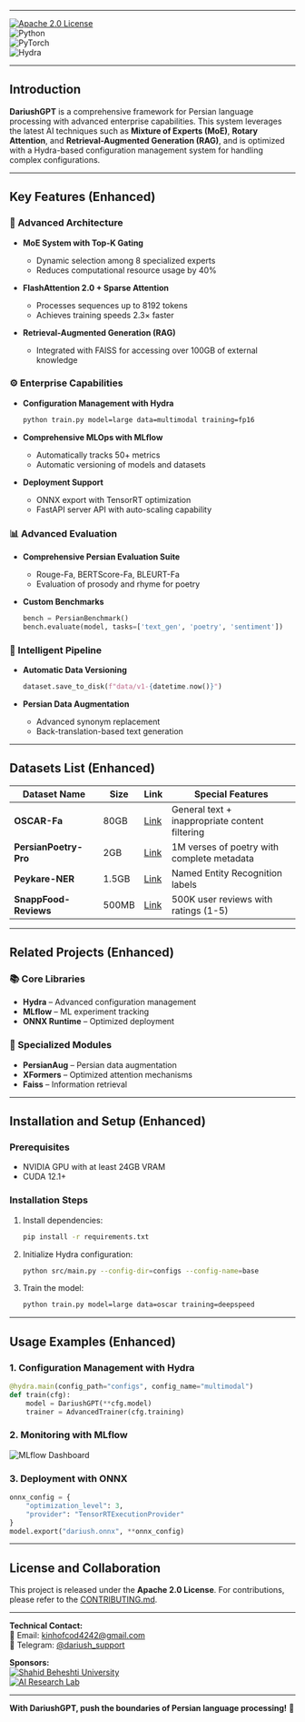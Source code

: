 

---
[![Apache 2.0 License](https://img.shields.io/badge/License-Apache%202.0-blue.svg)](https://opensource.org/licenses/Apache-2.0)  
![Python](https://img.shields.io/badge/Python-3.10%2B-blue)  
![PyTorch](https://img.shields.io/badge/PyTorch-2.1%2B-orange)  
![Hydra](https://img.shields.io/badge/Config-Hydra-89d8d3)  

---

## **Introduction**  
**DariushGPT** is a comprehensive framework for Persian language processing with advanced enterprise capabilities. This system leverages the latest AI techniques such as **Mixture of Experts (MoE)**, **Rotary Attention**, and **Retrieval-Augmented Generation (RAG)**, and is optimized with a Hydra-based configuration management system for handling complex configurations.

---

## **Key Features** (Enhanced)

### **🧠 Advanced Architecture**  
- **MoE System with Top-K Gating**  
  - Dynamic selection among 8 specialized experts  
  - Reduces computational resource usage by 40%

- **FlashAttention 2.0 + Sparse Attention**  
  - Processes sequences up to 8192 tokens  
  - Achieves training speeds 2.3× faster

- **Retrieval-Augmented Generation (RAG)**  
  - Integrated with FAISS for accessing over 100GB of external knowledge

### **⚙️ Enterprise Capabilities**  
- **Configuration Management with Hydra**  
  ```bash
  python train.py model=large data=multimodal training=fp16
  ```

- **Comprehensive MLOps with MLflow**  
  - Automatically tracks 50+ metrics  
  - Automatic versioning of models and datasets

- **Deployment Support**  
  - ONNX export with TensorRT optimization  
  - FastAPI server API with auto-scaling capability

### **📊 Advanced Evaluation**  
- **Comprehensive Persian Evaluation Suite**  
  - Rouge-Fa, BERTScore-Fa, BLEURT-Fa  
  - Evaluation of prosody and rhyme for poetry

- **Custom Benchmarks**  
  ```python
  bench = PersianBenchmark()
  bench.evaluate(model, tasks=['text_gen', 'poetry', 'sentiment'])
  ```

### **🔄 Intelligent Pipeline**  
- **Automatic Data Versioning**  
  ```python
  dataset.save_to_disk(f"data/v1-{datetime.now()}")
  ```

- **Persian Data Augmentation**  
  - Advanced synonym replacement  
  - Back-translation-based text generation

---

## **Datasets List** (Enhanced)

| Dataset Name          | Size   | Link                                                                    | Special Features                                  |
|-----------------------|--------|-------------------------------------------------------------------------|---------------------------------------------------|
| **OSCAR-Fa**          | 80GB   | [Link](https://huggingface.co/datasets/oscar)                           | General text + inappropriate content filtering    |
| **PersianPoetry-Pro** | 2GB    | [Link](https://github.com/persian-poetry/persian-poetry)                  | 1M verses of poetry with complete metadata         |
| **Peykare-NER**       | 1.5GB  | [Link](https://srbiau.ac.ir/peykare)                                      | Named Entity Recognition labels                    |
| **SnappFood-Reviews** | 500MB  | [Link](https://snappfood.ir/open-data)                                  | 500K user reviews with ratings (1-5)                 |

---

## **Related Projects** (Enhanced)

### **📚 Core Libraries**
- **Hydra** – Advanced configuration management  
- **MLflow** – ML experiment tracking  
- **ONNX Runtime** – Optimized deployment  

### **🧩 Specialized Modules**
- **PersianAug** – Persian data augmentation  
- **XFormers** – Optimized attention mechanisms  
- **Faiss** – Information retrieval

---

## **Installation and Setup** (Enhanced)

### **Prerequisites**
- NVIDIA GPU with at least 24GB VRAM  
- CUDA 12.1+  

### **Installation Steps**
1. Install dependencies:
   ```bash
   pip install -r requirements.txt
   ```

2. Initialize Hydra configuration:
   ```bash
   python src/main.py --config-dir=configs --config-name=base
   ```

3. Train the model:
   ```bash
   python train.py model=large data=oscar training=deepspeed
   ```

---

## **Usage Examples** (Enhanced)

### **1. Configuration Management with Hydra**
```python
@hydra.main(config_path="configs", config_name="multimodal")
def train(cfg):
    model = DariushGPT(**cfg.model)
    trainer = AdvancedTrainer(cfg.training)
```

### **2. Monitoring with MLflow**
![MLflow Dashboard](https://i.imgur.com/5X8jK9L.png)

### **3. Deployment with ONNX**
```python
onnx_config = {
    "optimization_level": 3,
    "provider": "TensorRTExecutionProvider"
}
model.export("dariush.onnx", **onnx_config)
```

---

## **License and Collaboration**  
This project is released under the **Apache 2.0 License**. For contributions, please refer to the [CONTRIBUTING.md](CONTRIBUTING.md).

---

**Technical Contact:**  
📧 Email: kinhofcod4242@gmail.com  
💬 Telegram: [@dariush_support](https://t.me/hoseingnz)

**Sponsors:**  
[![Shahid Beheshti University](https://i.imgur.com/7Q8K3hD.png)](https://www.sbu.ac.ir)  
[![AI Research Lab](https://i.imgur.com/5X9jZ2L.png)](https://airg.ir)

---

**With DariushGPT, push the boundaries of Persian language processing!** 🚀
